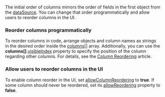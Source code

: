 The initial order of columns mirrors the order of fields in the first object from the [dataSource](/Documentation/ApiReference/UI_Components/dxTreeList/Configuration/#dataSource). You can change that order programmatically and allow users to reorder columns in the UI.

### Reorder columns programmatically
To reorder columns in code, arrange objects and column names as strings in the desired order inside the [columns[]](/Documentation/ApiReference/UI_Components/dxTreeList/Configuration/columns/) array. Additionally, you can use the **columns[]**.[visibleIndex](/Documentation/ApiReference/UI_Components/dxTreeList/Configuration/columns/#visibleIndex) property to specify  the position of the column regarding other columns. For details, see the [Column Reordering](/Documentation/Guide/UI_Components/TreeList/Columns/Column_Reordering/) article.

### Allow users to reorder columns in the UI
To enable column reorder in the UI, set [allowColumnReordering](/Documentation/ApiReference/UI_Components/dxTreeList/Configuration/#allowColumnReordering) to **true**. If some column should never be reordered, set its [allowReordering](/Documentation/ApiReference/UI_Components/dxTreeList/Configuration/columns/#allowReordering) property to **false**.
